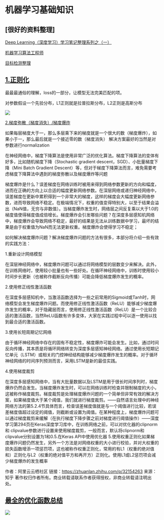 机器学习基础知识
====

[很好的资料整理]
----
[Deep Learning（深度学习）学习笔记整理系列之（一）](https://blog.csdn.net/zouxy09/article/details/8775360)

[机器学习算法工程师](https://zhuanlan.zhihu.com/JeemyJohn)

[目标检测整理](https://zhuanlan.zhihu.com/p/37108289)

[1.正则化](https://www.zhihu.com/question/20924039/answer/240037674)
----

最最最通俗的理解，loss的一部分，让模型无法完美匹配的项。

对参数假设一个先验分布，L1正则就是拉普拉斯分布，L2正则是高斯分布

![](https://pic1.zhimg.com/80/v2-0b85c9b8efdcb17167e52a1fc6a359f8_hd.jpg)

[2.梯度弥散（梯度消失）/梯度爆炸](https://cjmcv.github.io/deeplearning-paper-notes/fbdnn/2015/01/01/DNN_DIFFU.html)

如果每层梯度大于一，那么多层乘下来的梯度就是一个很大的数（梯度爆炸），如果小于一，那么最后就是一个接近零的数（梯度消失）
解决方案最好的当然是对参数进行normalization

在神经网络中，梯度下降算法是使用非常广泛的优化算法。梯度下降算法的变体有好多，比如随机梯度下降（Stochastic gradient descent，SGD）、小批量梯度下降（Mini Batch Gradient Descent）等，但对于梯度下降算法而言，难免需要考虑梯度下降算法中遇到的梯度弥散以及梯度爆炸等问题

梯度爆炸是什么？误差梯度在网络训练时被用来得到网络参数更新的方向和幅度，进而在正确的方向上以合适的幅度更新网络参数。在深层网络或递归神经网络中，误差梯度在更新中累积得到一个非常大的梯度，这样的梯度会大幅度更新网络参数，进而导致网络不稳定。在极端情况下，权重的值变得特别大，以至于结果会溢出（NaN值，无穷与非数值）。当梯度爆炸发生时，网络层之间反复乘以大于1.0的梯度值使得梯度值成倍增长。梯度爆炸会引发哪些问题？在深度多层感知机网络中，梯度爆炸会导致网络不稳定，最好的结果是无法从训练数据中学习，最坏的结果是由于权重值为NaN而无法更新权重。梯度爆炸会使得学习不稳定；


如何解决梯度爆炸问题？解决梯度爆炸问题的方法有很多，本部分将介绍一些有效的实践方法：

1.重新设计网络模型

在深层神经网络中，梯度爆炸问题可以通过将网络模型的层数变少来解决。此外，在训练网络时，使用较小批量也有一些好处。在循环神经网络中，训练时使用较小时间步长更新（也被称作截断反向传播）可能会降低梯度爆炸发生的概率。

2.使用修正线性激活函数

在深度多层感知机中，当激活函数选择为一些之前常用的Sigmoid或Tanh时，网络模型会发生梯度爆炸问题。而使用修正线性激活函数（ReLU）能够减少梯度爆炸发生的概率，对于隐藏层而言，使用修正线性激活函数（ReLU）是一个比较合适的激活函数，当然ReLU函数有许多变体，大家在实践过程中可以逐一使用以找到最合适的激活函数。

3.使用长短周期记忆网络

由于循环神经网络中存在的固有不稳定性，梯度爆炸可能会发生。比如，通过时间反向传播，其本质是将循环网络转变为深度多层感知神经网络。通过使用长短期记忆单元（LSTM）或相关的门控神经结构能够减少梯度爆炸发生的概率。对于循环神经网络的时间序列预测而言，采用LSTM是新的最佳实践。

4.使用梯度裁剪

在深度多层感知网络中，当有大批量数据以及LSTM是用于很长时间序列时，梯度爆炸仍然会发生。当梯度爆炸发生时，可以在网络训练时检查并限制梯度的大小，这被称作梯度裁剪。梯度裁剪是处理梯度爆炸问题的一个简单但非常有效的解决方案，如果梯度值大于某个阈值，我们就进行梯度裁剪。——自然语言处理中的神经网络方法的第5.2.4节具体而言，检查误差梯度值就是与一个阈值进行比较，若误差梯度值超过设定的阈值，则截断或设置为阈值。在某种程度上，梯度爆炸问题可以通过梯度裁剪来缓解（在执行梯度下降步骤之前对梯度进行阈值操作）——深度学习第294页在Keras深度学习库中，在训练网络之前，可以对优化器的clipnorm和  clipvalue参数进行设置来使用梯度裁剪，一般而言，默认将clipnorm和  clipvalue分别设置为1和0.5.在Keras API中使用优化器 5.使用权重正则化如果梯度爆炸问题仍然发生，另外一个方法是对网络权重的大小进行校验，并对大权重的损失函数增添一项惩罚项，这也被称作权重正则化，常用的有L1（权重的绝对值和）正则化与L2（权重的绝对值平方和再开方）正则化。使用L1或L2惩罚项会减少梯度爆炸的发生概率

作者：阿里云云栖社区
链接：https://zhuanlan.zhihu.com/p/32154263
来源：知乎
著作权归作者所有。商业转载请联系作者获得授权，非商业转载请注明出处。


[最全的优化函数总结](https://blog.csdn.net/qq_21460525/article/details/70146665)
----

![](https://img-blog.csdn.net/20170413144626736?watermark/2/text/aHR0cDovL2Jsb2cuY3Nkbi5uZXQvcXFfMjE0NjA1MjU=/font/5a6L5L2T/fontsize/400/fill/I0JBQkFCMA==/dissolve/70/gravity/SouthEast)
